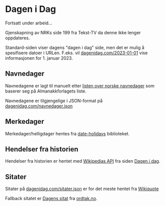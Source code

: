 # Dagen i Dag

Fortsatt under arbeid...

Gjenskapning av NRKs side 199 fra Tekst-TV da denne ikke lenger oppdateres.

Standard-siden viser dagens "dagen i dag" side, men det er mulig å spesifisere datoer i URLen. F.eks. vil [dagenidag.com/2023-01-01](https://www.dagenidag.com/2023-01-01) vise informasjonen for 1. januar 2023.

## Navnedager

Navnedagene er lagt til manuelt etter [listen over norske navnedager](https://no.wikipedia.org/wiki/Liste_over_norske_navnedager) som baserer seg på Almanakkforlagets liste.

Navnedagene er tilgjengelige i JSON-format på [dagenidag.com/navnedager.json](https://www.dagenidag.com/navnedager.json)

## Merkedager

Merkedager/helligdager hentes fra [date-holidays](https://github.com/commenthol/date-holidays) biblioteket.

## Hendelser fra historien

Hendelser fra historien er hentet med [Wikipedias API](https://www.mediawiki.org/wiki/API:Main_page) fra siden [Dagen i dag](https://no.wikipedia.org/wiki/Wikipedia:Dagen_i_dag).

## Sitater

Sitater på [dagenidag.com/sitater.json](https://www.dagenidag.com/sitater.json) er for det meste hentet fra [Wikiquote](https://no.m.wikiquote.org/)

Fallback sitatet er [Dagens sitat](https://www.ordtak.no/kvisskvass.php?tema=dagenssitat) fra [ordtak.no](https://www.ordtak.no).
